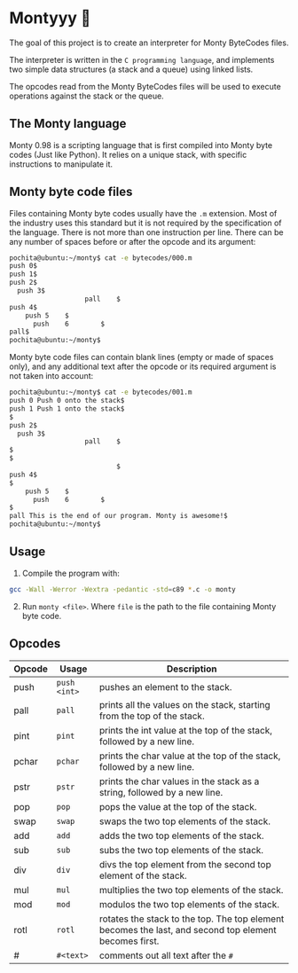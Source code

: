 # Montyyy 🐍

The goal of this project is to create an interpreter for Monty ByteCodes files.

The interpreter is written in the `C programming language`, and implements two simple data structures (a stack and a queue) using linked lists.

The opcodes read from the Monty ByteCodes files will be used to execute operations against the stack or the queue.

## The Monty language

Monty 0.98 is a scripting language that is first compiled into Monty byte codes (Just like Python). It relies on a unique stack, with specific instructions to manipulate it.

## Monty byte code files

Files containing Monty byte codes usually have the `.m` extension. Most of the industry uses this standard but it is not required by the specification of the language. There is not more than one instruction per line. There can be any number of spaces before or after the opcode and its argument:

```bash
pochita@ubuntu:~/monty$ cat -e bytecodes/000.m
push 0$
push 1$
push 2$
  push 3$
                   pall    $
push 4$
    push 5    $
      push    6        $
pall$
pochita@ubuntu:~/monty$
```

Monty byte code files can contain blank lines (empty or made of spaces only), and any additional text after the opcode or its required argument is not taken into account:

```bash
pochita@ubuntu:~/monty$ cat -e bytecodes/001.m
push 0 Push 0 onto the stack$
push 1 Push 1 onto the stack$
$
push 2$
  push 3$
                   pall    $
$
$
                           $
push 4$
$
    push 5    $
      push    6        $
$
pall This is the end of our program. Monty is awesome!$
pochita@ubuntu:~/monty$
```

## Usage

1. Compile the program with:

```bash
gcc -Wall -Werror -Wextra -pedantic -std=c89 *.c -o monty
```

2. Run `monty <file>`. Where `file` is the path to the file containing Monty byte code.

## Opcodes

| Opcode | Usage        | Description                                                                                           |
| ------ | ------------ | ----------------------------------------------------------------------------------------------------- |
| push   | `push <int>` | pushes an element to the stack.                                                                       |
| pall   | `pall`       | prints all the values on the stack, starting from the top of the stack.                               |
| pint   | `pint`       | prints the int value at the top of the stack, followed by a new line.                                 |
| pchar  | `pchar`      | prints the char value at the top of the stack, followed by a new line.                                |
| pstr   | `pstr`       | prints the char values in the stack as a string, followed by a new line.                              |
| pop    | `pop`        | pops the value at the top of the stack.                                                               |
| swap   | `swap`       | swaps the two top elements of the stack.                                                              |
| add    | `add`        | adds the two top elements of the stack.                                                               |
| sub    | `sub`        | subs the two top elements of the stack.                                                               |
| div    | `div`        | divs the top element from the second top element of the stack.                                        |
| mul    | `mul`        | multiplies the two top elements of the stack.                                                         |
| mod    | `mod`        | modulos the two top elements of the stack.                                                            |
| rotl   | `rotl`       | rotates the stack to the top. The top element becomes the last, and second top element becomes first. |
| #      | `#<text>`    | comments out all text after the `#`                                                                   |
